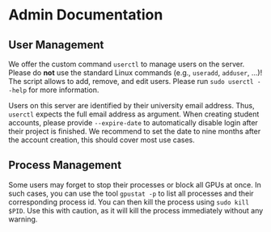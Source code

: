 # Admin Documentation

## User Management

We offer the custom command `userctl` to manage users on the server.
Please do **not** use the standard Linux commands (e.g., `useradd`, `adduser`, ...)!
The script allows to add, remove, and edit users.
Please run `sudo userctl --help` for more information.

Users on this server are identified by their university email address.
Thus, `userctl` expects the full email address as argument.
When creating student accounts, please provide `--expire-date` to automatically disable login after their project is finished.
We recommend to set the date to nine months after the account creation, this should cover most use cases.

## Process Management

Some users may forget to stop their processes or block all GPUs at once.
In such cases, you can use the tool `gpustat -p` to list all processes and their corresponding process id.
You can then kill the process using `sudo kill $PID`.
Use this with caution, as it will kill the process immediately without any warning.
